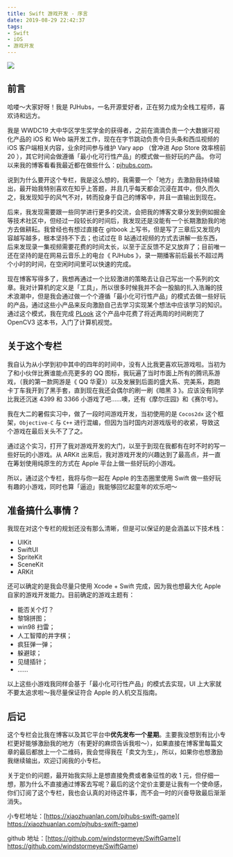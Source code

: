 ```yaml
---
title: Swift 游戏开发 - 序言
date: 2019-08-29 22:42:37
tags:
- Swift
- iOS
- 游戏开发
---
```


![]( https://images.xiaozhuanlan.com/photo/2019/4305214109ad56a7bbc8ed9e66c2bbf6.png)

## 前言
哈喽～大家好呀！我是 PJHubs，一名开源爱好者，正在努力成为全栈工程师，喜欢诗和远方。

我是 WWDC19 大中华区学生奖学金的获得者，之前在滴滴负责一个大数据可视化产品的 iOS 和 Web 端开发工作，现在在字节跳动负责今日头条和西瓜视频的 iOS 客户端相关内容，业余时间参与维护 Vary app （曾冲进 App Store 效率榜前 20 ），其它时间会做遵循「最小化可行性产品」的模式做一些好玩的产品。 你可以来我的博客看看我最近都在做些什么：[pjhubs.com]( http://pjhubs.com)。

说到为什么要开这个专栏，我是这么想的，我需要一个「地方」去激励我持续输出，最开始我特别喜欢在知乎上答题，并且几乎每天都会沉浸在其中，但久而久之，我发现知乎的风气不对，转而投身于自己的博客中，并且一直输出到现在。

后来，我发现需要跟一些同学进行更多的交流，会把我的博客文章分发到例如掘金等技术社区中，但经过一段较长的时间后，我发现还是没能有一个长期激励我的地方去做耕耘。我曾经也有想过直接在 gitbook 上写书，但是写了三章后又发现内容越写越多，根本坚持不下去；也试过在 B 站通过视频的方式去讲解一些东西，后来发现录一集视频需要花费的时间太长，以至于正反馈不足又放弃了；目前唯一还在坚持的是在网易云音乐上的电台《 PJHubs 》，录一期播客前后最长不超过两个小时的时间，在空闲时间里可以快速的完成。

现在博客写得多了，我想再通过一个比较激进的策略去让自己写出一个系列的文章。我对计算机的定义是「工具」，所以很多时候我并不会一股脑的扎入浩瀚的技术浪潮中，但是我会通过做一个个遵循「最小化可行性产品」的模式去做一些好玩的产品，通过这些小产品来反向激励自己去学习实现某个想法中应该学习的知识。通过这个模式，我在完成 [PLook]( https://github.com/windstormeye/Peek) 这个产品中花费了将近两周的时间刷完了 OpenCV3 这本书，入门了计算机视觉。

## 关于这个专栏
我自认为从小学到初中其中的四年的时间中，没有人比我更喜欢玩游戏啦。当初为了和小伙伴比赛谁能点亮更多的 QQ 图标，我玩遍了当时市面上所有的腾讯系游戏，（我的第一款网游是《 QQ 华夏》）以及发展到后面的盛大系、完美系，跑跑卡丁车我开到了黑手套，直到现在我还会偶尔的刷一刷《暗黑 3 》。应该没有同学比我还沉迷 4399 和 3366 小游戏了吧……噢，还有《摩尔庄园》和《赛尔号》。

我在大二的暑假实习中，做了一段时间游戏开发，当初使用的是 `Cocos2dx` 这个框架，`Objective-C` 与 `C++` 进行混编，但因为当时国内对游戏版号的收紧，导致这个游戏在最后关头不了了之。

通过这个实习，打开了我对游戏开发的大门，以至于到现在我都有在时不时的写一些好玩的小游戏。从 ARKit 出来后，我对游戏开发的兴趣达到了最高点，并一直在筹划使用纯原生的方式在 Apple 平台上做一些好玩的小游戏。

所以，通过这个专栏，我将与你一起在 Apple 的生态圈里使用 Swift 做一些好玩有趣的小游戏，同时也算「逼迫」我能够回忆起童年的欢乐吧～

## 准备搞什么事情？
我现在对这个专栏的规划还没有那么清晰，但是可以保证的是会涵盖以下技术栈：

* UIKit
* SwiftUI
* SpriteKit
* SceneKit
* ARKit

还可以确定的是我会尽量只使用 Xcode + Swift 完成，因为我也想最大化 Apple 自家的游戏开发能力。目前确定的游戏主题有：

* 能否关个灯？
* 黎锦拼图；
* win98 扫雷；
* 人工智障的井字棋；
* 疯狂弹一弹；
* 躲避球；
* 见缝插针；
* ……

以上这些小游戏我同样会基于「最小化可行性产品」的模式去实现，UI 上大家就不要太追求啦～我尽量保证符合 Apple 的人机交互指南。

## 后记
这个专栏会比我在博客以及其它平台中**优先发布一个星期**。主要我没想到有比小专栏更好能够激励我的地方（有更好的麻烦告诉我啦～），如果直接在博客里每篇文章的最后都放上一个二维码，我会觉得我在「卖文为生」，所以，如果你也想激励我继续输出，欢迎订阅我的小专栏。

关于定价的问题，最开始我实际上是想直接免费或者象征性的收 1 元，但仔细一想，那为什么不直接通过博客去写呢？最后的这个定价主要是让我有一个使命感，你们订阅了这个专栏，我也会认真的对待这件事，而不会一时的兴奋导致最后渐渐消失。

小专栏地址：[https://xiaozhuanlan.com/pjhubs-swift-game]( https://xiaozhuanlan.com/pjhubs-swift-game)

github 地址：[https://github.com/windstormeye/SwiftGame]( https://github.com/windstormeye/SwiftGame)
